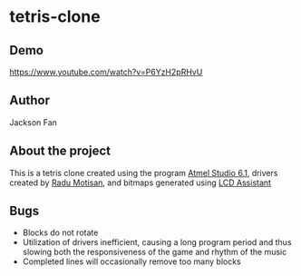 tetris-clone
======

Demo
---
https://www.youtube.com/watch?v=P6YzH2pRHvU

Author
---
Jackson Fan

About the project
---

This is a tetris clone created using the program <a href="http://www.atmel.com/tools/atmelstudio.aspx">Atmel Studio 6.1</a>, drivers created by <a href="http://www.pocketmagic.net/atmega8-and-nokia-5110-lcd/">Radu Motisan</a>, and bitmaps generated using <a href="http://en.radzio.dxp.pl/bitmap_converter/">LCD Assistant</a>

Bugs
---

* Blocks do not rotate
* Utilization of drivers inefficient, causing a long program period and thus slowing both the responsiveness of the game and rhythm of the music
* Completed lines will occasionally remove too many blocks
